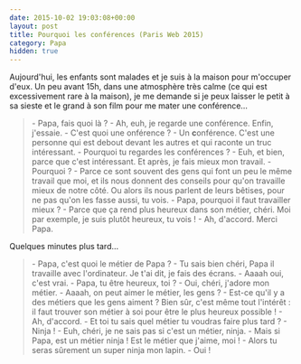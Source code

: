```yaml
---
date: 2015-10-02 19:03:08+00:00
layout: post
title: Pourquoi les conférences (Paris Web 2015)
category: Papa
hidden: true
---
```


Aujourd'hui, les enfants sont malades et je suis à la maison pour m'occuper d'eux. Un peu avant 15h, dans une atmosphère très calme (ce qui est excessivement rare à la maison), je me demande si je peux laisser le petit à sa sieste et le grand à son film pour me mater une conférence…

> \- Papa, fais quoi là ?
> \- Ah, euh, je regarde une conférence. Enfin, j'essaie.
> \- C'est quoi une onférence ?
> \- Un **c**onférence. C'est une personne qui est debout devant les autres et qui raconte un truc intéressant.
> \- Pourquoi tu regardes les conférences ?
> \- Euh, et bien, parce que c'est intéressant. Et après, je fais mieux mon travail.
> \- Pourquoi ?
> \- Parce ce sont souvent des gens qui font un peu le même travail que moi, et ils nous donnent des conseils pour qu'on travaille mieux de notre côté. Ou alors ils nous parlent de leurs bêtises, pour ne pas qu'on les fasse aussi, tu vois.
> \- Papa, pourquoi il faut travailler mieux ?
> \- Parce que ça rend plus heureux dans son métier, chéri. Moi par exemple, je suis plutôt heureux, tu vois !
> \- Ah, d'accord. Merci Papa.

Quelques minutes plus tard…

> \- Papa, c'est quoi le métier de Papa ?
> \- Tu sais bien chéri, Papa il travaille avec l'ordinateur. Je t'ai dit, je fais des écrans.
> \- Aaaah oui, c'est vrai.
> \- Papa, tu être heureux, toi ?
> \- Oui, chéri, j'adore mon métier.
> \- Aaaah, on peut aimer le métier, les gens ?
> \- Est-ce qu'il y a des métiers que les gens aiment ? Bien sûr, c'est même tout l'intérêt : il faut trouver son métier à soi pour être le plus heureux possible !
> \- Ah, d'accord.
> \- Et toi tu sais quel métier tu voudras faire plus tard ?
> \- Ninja !
> \- Euh, chéri, je ne sais pas si c'est un métier, ninja.
> \- Mais si Papa, est un métier ninja ! Est le métier que j'aime, moi !
> \- Alors tu seras sûrement un super ninja mon lapin.
> \- Oui !

